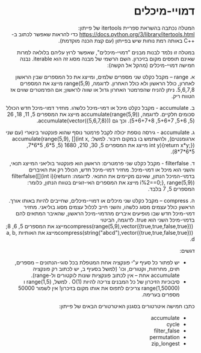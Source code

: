 <div dir="rtl" lang="he">

# דמויי-מיכלים 

המטלה נכתבה בהשראת ספריית itertools של פייתון: https://docs.python.org/3/library/itertools.html כדי להראות שאפשר לכתוב ב-++C באותה רמת נוחות שיש בפייתון (עם קצת הכנה מוקדמת). 

במטלה זו נלמד לבנות מבנים "דמויי-מיכלים", שאפשר לרוץ עליהם בלולאה למרות שאינם תופסים מקום בזיכרון. השם הרשמי של מבנה מסוג זה הוא iterable. נבנה חמישה דמויי-מיכלים (מהקל אל הקשה):

א. range – מקבל כקלט שני מספרים שלמים,
ומייצג את כל המספרים שבין הראשון לאחרון, כולל הראשון ולא כולל האחרון. לדוגמה, 
<span dir="ltr">range(5,9)</span>
	 מייצג את המספרים 
	5,6,7,8. 
	 ניתן להניח שהפרמטר האחרון גדול או שווה לראשון;
	 אם הפרמטרים שווים אז הטווח ריק.

ב. accumulate - מקבל כקלט מיכל או דמוי-מיכל כלשהו.
מחזיר דמוי-מיכל חדש הכולל סכומים חלקיים. לדוגמה, 
<span dir="ltr">accumulate(range(5,9))</span>
מייצג את המספרים
5, 11, 18, 26
(5, 5+6, 5+6+7, 5+6+7+8).
וכך גם
<span dir="ltr">accumulate(vector<int>({5,6,7,8}))</span>.

ג. accumulate - גירסה נוספת יכולה לקבל פרמטר נוסף שהוא פונקטור בינארי (עם שני ארגומנטים), ולהשתמש בו במקום חיבור. למשל:
<span dir="ltr">accumulate(range(5,9), [](int x, int y){return x*y;})</span>
מייצג את המספרים
5, 30, 210, 1680
(5, 5\*6, 5\*6\*7, 5\*6\*7\*8).

ד. filterfalse - מקבל כקלט שני פרמטרים: הראשון הוא פונקטור בוליאני המייצג תנאי, והשני הוא מיכל או דמוי-מיכל. 
מחזיר דמוי-מיכל חדש, הכולל רק את האיברים בדמוי-המיכל הנתון, שאינם מקיימים את התנאי. 
לדוגמה:
<span dir="ltr">filterfalse([](int i){return i%2==0;}, range(5,9))</span> 
מייצג את המספרים האי-זוגיים בטווח הנתון, כלומר: המספרים 5, 7 בלבד.

ה. compress – מקבל כקלט שני מיכלים או דמויי-מיכלים, שחייבים להיות באותו אורך. 
הראשון כולל עצמים מסוג כלשהו, והשני חייב לכלול עצמים מסוג בוליאני.
מחזיר דמוי-מיכל חדש שבו מופיעים איברים מהדמוי-מיכל הראשון, שהאיבר המתאים להם בדמוי-מיכל השני הוא true.
לדוגמה, הביטוי
<span dir="ltr">compress(range(5,9),vector<bool>({true,true,false,true})) </span> 
 מייצג את המספרים 5, 6, 8;
<span dir="ltr">compress(string("abcd"),vector<bool>({true,true,false,true})) </span> 
 מייצג את האותיות a, b, d.

דגשים:

* יש לפתור כל סעיף ע"י פונקציה אחת המטפלת בכל סוגי-הנתונים – מספרים, תוים, מחרוזות, וקטורים, וכו' (למשל בסעיף ב, יש לכתוב רק פונקציה accumulate אחת – אין לכתוב פונקציות שונות לוקטורים ול-range).
* סיבוכיות הזיכרון של כל המבנים צריכה להיות
<span dir="ltr">O(1)</span>
. למשל, 
<span dir="ltr">range(1,5)</span>
 ו 
<span dir="ltr">range(1,50000)</span>
 צריכים לתפוס את אותו מקום בזיכרון! אין לשמור 50000 מספרים בערימה.

כתבו חמישה איטרטורים בסגנון האיטרטורים הבאים של פייתון:

* accumulate
* cycle
* filter_false
* permutation
* zip_longest
